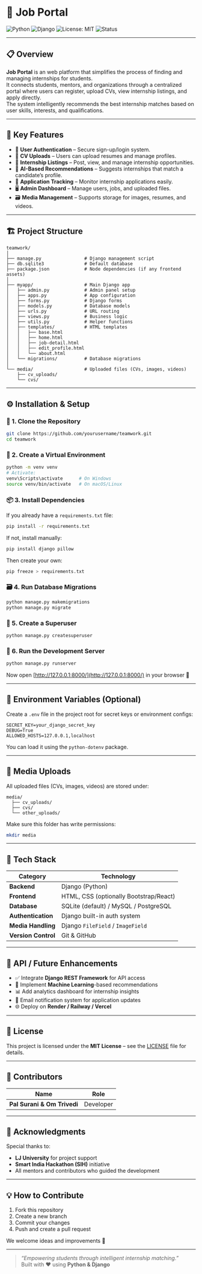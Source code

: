 # 🧠 Job Portal
![Python](https://img.shields.io/badge/Python-3.11%2B-blue?logo=python)
![Django](https://img.shields.io/badge/Django-5.0-green?logo=django)
![License: MIT](https://img.shields.io/badge/License-MIT-yellow.svg)
![Status](https://img.shields.io/badge/Status-Active-brightgreen)

---

## 📋 Overview
**Job Portal** is an web platform that simplifies the process of finding and managing internships for students.  
It connects students, mentors, and organizations through a centralized portal where users can register, upload CVs, view internship listings, and apply directly.  
The system intelligently recommends the best internship matches based on user skills, interests, and qualifications.

---

## 🚀 Key Features
- 🔐 **User Authentication** – Secure sign-up/login system.  
- 📄 **CV Uploads** – Users can upload resumes and manage profiles.  
- 💼 **Internship Listings** – Post, view, and manage internship opportunities.  
- 🎯 **AI-Based Recommendations** – Suggests internships that match a candidate’s profile.  
- 🧾 **Application Tracking** – Monitor internship applications easily.  
- 🖥️ **Admin Dashboard** – Manage users, jobs, and uploaded files.  
- 🗃️ **Media Management** – Supports storage for images, resumes, and videos.

---

## 🏗️ Project Structure
```
teamwork/
│
├── manage.py                # Django management script
├── db.sqlite3               # Default database
├── package.json             # Node dependencies (if any frontend assets)
│
├── myapp/                   # Main Django app
│   ├── admin.py             # Admin panel setup
│   ├── apps.py              # App configuration
│   ├── forms.py             # Django forms
│   ├── models.py            # Database models
│   ├── urls.py              # URL routing
│   ├── views.py             # Business logic
│   ├── utils.py             # Helper functions
│   ├── templates/           # HTML templates
│   │   ├── base.html
│   │   ├── home.html
│   │   ├── job-detail.html
│   │   ├── edit_profile.html
│   │   └── about.html
│   └── migrations/          # Database migrations
│
└── media/                   # Uploaded files (CVs, images, videos)
    ├── cv_uploads/
    └── cvs/
```

---

## ⚙️ Installation & Setup

### 🧩 1. Clone the Repository
```bash
git clone https://github.com/yourusername/teamwork.git
cd teamwork
```

### 🧱 2. Create a Virtual Environment
```bash
python -m venv venv
# Activate:
venv\Scripts\activate      # On Windows
source venv/bin/activate   # On macOS/Linux
```

### 📦 3. Install Dependencies
If you already have a `requirements.txt` file:
```bash
pip install -r requirements.txt
```

If not, install manually:
```bash
pip install django pillow
```

Then create your own:
```bash
pip freeze > requirements.txt
```

### 🗃️ 4. Run Database Migrations
```bash
python manage.py makemigrations
python manage.py migrate
```

### 👑 5. Create a Superuser
```bash
python manage.py createsuperuser
```

### 🧠 6. Run the Development Server
```bash
python manage.py runserver
```
Now open [http://127.0.0.1:8000/](http://127.0.0.1:8000/) in your browser 🚀

---

## 🧰 Environment Variables (Optional)
Create a `.env` file in the project root for secret keys or environment configs:
```
SECRET_KEY=your_django_secret_key
DEBUG=True
ALLOWED_HOSTS=127.0.0.1,localhost
```

You can load it using the `python-dotenv` package.

---

## 📁 Media Uploads
All uploaded files (CVs, images, videos) are stored under:
```
media/
  ├── cv_uploads/
  ├── cvs/
  └── other_uploads/
```

Make sure this folder has write permissions:
```bash
mkdir media
```

---

## 🧠 Tech Stack
| Category | Technology |
|-----------|-------------|
| **Backend** | Django (Python) |
| **Frontend** | HTML, CSS (optionally Bootstrap/React) |
| **Database** | SQLite (default) / MySQL / PostgreSQL |
| **Authentication** | Django built-in auth system |
| **Media Handling** | Django `FileField` / `ImageField` |
| **Version Control** | Git & GitHub |

---

## 🧩 API / Future Enhancements
- ✅ Integrate **Django REST Framework** for API access  
- 🧠 Implement **Machine Learning**-based recommendations  
- 📊 Add analytics dashboard for internship insights  
- 📧 Email notification system for application updates  
- 🌐 Deploy on **Render / Railway / Vercel**

---

## 📜 License
This project is licensed under the **MIT License** – see the [LICENSE](LICENSE) file for details.

---

## 👥 Contributors
| Name | Role |
|------|------|
| **Pal Surani & Om Trivedi** | Developer |


---

## 🌟 Acknowledgments
Special thanks to:
- **LJ University** for project support  
- **Smart India Hackathon (SIH)** initiative  
- All mentors and contributors who guided the development  

---

## 💡 How to Contribute
1. Fork this repository  
2. Create a new branch  
3. Commit your changes  
4. Push and create a pull request  

We welcome ideas and improvements 🎉

---

> *“Empowering students through intelligent internship matching.”*  
> Built with ❤️ using **Python & Django**
